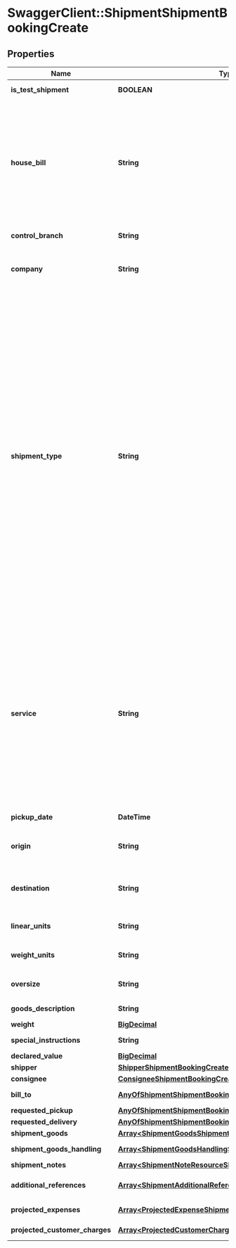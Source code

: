 # SwaggerClient::ShipmentShipmentBookingCreate

## Properties
Name | Type | Description | Notes
------------ | ------------- | ------------- | -------------
**is_test_shipment** | **BOOLEAN** | Set true if this is a live shipment | [optional] 
**house_bill** | **String** | If your account is enabled to pre-reserve the house bill,               you must reserve a house bill from the /api/teamww/get-house-bill endpoint.  Leave this property blank and a house bill,              will be generated for you. | [optional] 
**control_branch** | **String** | Control branch.  Can be null. | [optional] 
**company** | **String** |                [01] TAE,               [02] TOS,               [03] TCB,               [05] TWC,               [21] LIB,               [25] PWJ,               [27] RAV           | [default to &#x27;[01] TAE&#x27;]
**shipment_type** | **String** |               [1] Domestic Air,              [2] International Air Export,              [3] International Air Import,              [4] Ocean Export (FMC),              [5] Ocean Export (NVOCC),              [6] Ocean Import (FMC),              [7] Ocean Import (NVOCC),              [8] Domestic Truck,              [19] Domestic Warehouse,              [20] Ocean Warehouse,              [21] International Warehouse,              [22] Intl Customs Brokerage,              [23] Ocean Customs Brokerage,              [24] Ocean Import (Unregulated),              [25] Ocean Export (Unregulated),              [26] International Truck Import,              [27] International Truck Export,              [30] International Truck,              [31] International Air,              [32] Ocean Unregulated           | [default to &#x27;[8] Domestic Truck&#x27;]
**service** | **String** |           [D] Same Day,          [N] Over The Counter,          [A] Overnight AM,          [P] Overnight PM,          [R] International Express,          [T] International Standard,          [M] International Economy,          [O] Other,          [Q] Charter,          [S] Standard,          [2] Standard 2 (2-day),          [3] Economy (3-day),          [5] Deferred (4-5 day),          [L] LTL,          [F] FTL,          [U] EUV/Hotshot | [default to &#x27;[3] Economy (3-day)&#x27;]
**pickup_date** | **DateTime** | Pickup date YYYY-MM-DD | 
**origin** | **String** | Origin location. Must be a valid Team Worldwide origin. | [optional] 
**destination** | **String** | Destination location.  Must be a valid Team Worldwide destination | [optional] 
**linear_units** | **String** | Acceptable values are IN and CM | [default to &#x27;IN&#x27;]
**weight_units** | **String** | Acceptable values are LB and KG | [default to &#x27;LB&#x27;]
**oversize** | **String** | Is the shipment oversize? | [optional] [default to &#x27;N&#x27;]
**goods_description** | **String** | Description of the goods | 
**weight** | [**BigDecimal**](BigDecimal.md) |  | [optional] 
**special_instructions** | **String** | Special instructions | [optional] 
**declared_value** | [**BigDecimal**](BigDecimal.md) | Declared value | [optional] 
**shipper** | [**ShipperShipmentBookingCreate**](ShipperShipmentBookingCreate.md) |  | 
**consignee** | [**ConsigneeShipmentBookingCreate**](ConsigneeShipmentBookingCreate.md) |  | 
**bill_to** | [**AnyOfShipmentShipmentBookingCreateBillTo**](AnyOfShipmentShipmentBookingCreateBillTo.md) | Billing party of this shipment | [optional] 
**requested_pickup** | [**AnyOfShipmentShipmentBookingCreateRequestedPickup**](AnyOfShipmentShipmentBookingCreateRequestedPickup.md) | Requested pickup | [optional] 
**requested_delivery** | [**AnyOfShipmentShipmentBookingCreateRequestedDelivery**](AnyOfShipmentShipmentBookingCreateRequestedDelivery.md) | Request delivery | [optional] 
**shipment_goods** | [**Array&lt;ShipmentGoodsShipmentBookingCreate&gt;**](ShipmentGoodsShipmentBookingCreate.md) | Shipment goods | [optional] 
**shipment_goods_handling** | [**Array&lt;ShipmentGoodsHandlingShipmentBookingCreate&gt;**](ShipmentGoodsHandlingShipmentBookingCreate.md) | Shipment goods handling | [optional] 
**shipment_notes** | [**Array&lt;ShipmentNoteResourceShipmentBookingCreate&gt;**](ShipmentNoteResourceShipmentBookingCreate.md) | Shipment notes | [optional] 
**additional_references** | [**Array&lt;ShipmentAdditionalReferencesShipmentBookingCreate&gt;**](ShipmentAdditionalReferencesShipmentBookingCreate.md) | Any additional references for this shipment | [optional] 
**projected_expenses** | [**Array&lt;ProjectedExpenseShipmentBookingCreate&gt;**](ProjectedExpenseShipmentBookingCreate.md) | Projected Expenses | [optional] 
**projected_customer_charges** | [**Array&lt;ProjectedCustomerChargeShipmentBookingCreate&gt;**](ProjectedCustomerChargeShipmentBookingCreate.md) | Projected customer charges | [optional] 

